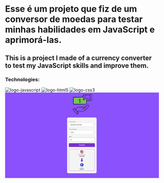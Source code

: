 <h1>Esse é um projeto que fiz de um conversor de moedas para testar minhas habilidades em JavaScript e aprimorá-las.</h1>
<h2>This is a project I made of a currency converter to test my JavaScript skills and improve them.</h2>

### Technologies:
<img src="https://img.shields.io/badge/JavaScript-F7DF1E?style=for-the-badge&logo=javascript&logoColor=black" alt="logo-javascript">
<img src="https://img.shields.io/badge/HTML5-E34F26?style=for-the-badge&logo=html5&logoColor=white" alt="logo-html5">
<img src="https://img.shields.io/badge/CSS3-1572B6?style=for-the-badge&logo=css3&logoColor=white" alt="logo-css3">

<img src="https://github.com/deivysonfreiman/currency-converter/blob/main/assets/Captura%20de%20tela%202024-02-20%20123722.png?raw=true" alt="project-image">
